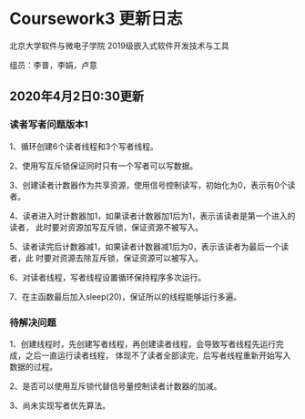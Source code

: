 # Coursework3 更新日志
北京大学软件与微电子学院 2019级嵌入式软件开发技术与工具 

组员：李普，李娟，卢意

## 2020年4月2日0:30更新

### 读者写者问题版本1

1、循环创建6个读者线程和3个写者线程。

2、使用写互斥锁保证同时只有一个写者可以写数据。

3、创建读者计数器作为共享资源，使用信号控制读写，初始化为0，表示有0个读者。

4、读者进入时计数器加1，如果读者计数器加1后为1，表示该读者是第一个进入的读者，
此时要对资源加写互斥锁，保证资源不被写入。

5、读者读完后计数器减1，如果读者计数器减1后为0，表示该读者为最后一个读者，此
时要对资源去除互斥锁，保证资源可以被写入。

6、对读者线程，写者线程设置循环保持程序多次运行。

7、在主函数最后加入sleep(20)，保证所以的线程能够运行多遍。

### 待解决问题

1、创建线程时，先创建写者线程，再创建读者线程，会导致写者线程先运行完成，之后一直运行读者线程，
体现不了读者全部读完，后写者线程重新开始写入数据的过程。

2、是否可以使用互斥锁代替信号量控制读者计数器的加减。

3、尚未实现写者优先算法。